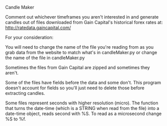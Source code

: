 Candle Maker

Comment out whichever timeframes you aren't interested in and generate candles out 
of files downloaded from Gain Capital's historical forex rates at:
              http://ratedata.gaincapital.com/
              
For your consideration:

  You will need to change the name of the file you're reading from as you grab data
  from the website to match what's in candleMaker.py or change the name of the file
  in candleMaker.py
  
  Sometimes the files from Gain Capital are zipped and sometimes they aren't.
  
  Some of the files have fields before the data and some don't. This program doesn't
  account for fields so you'll just need to delete those before extracting candles.
  
  Some files represent seconds with higher resolution (micro). The function that turns 
  the date-time (which is a STRING when read from the file) into a date-time object,
  reads second with %S. To read as a microsecond change %S to %f. 
  
  
  
